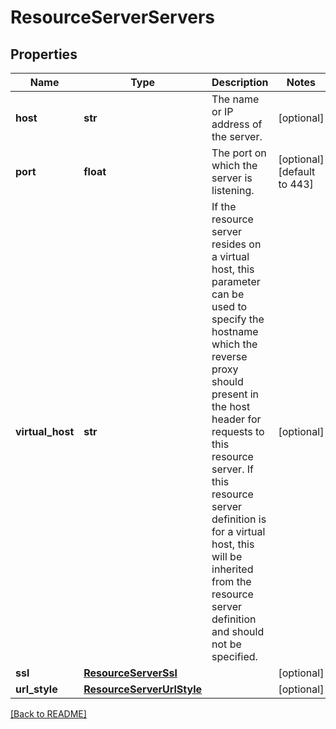 # ResourceServerServers


## Properties

Name | Type | Description | Notes
------------ | ------------- | ------------- | -------------
**host** | **str** | The name or IP address of the server.  | [optional] 
**port** | **float** | The port on which the server is listening.  | [optional] [default to 443]
**virtual\_host** | **str** | If the resource server resides on a virtual host, this parameter can be used to specify the hostname which the reverse proxy should present in the host header for requests to this resource server. If this resource server definition is for a virtual host, this will be inherited from the resource server definition and should not be specified.  | [optional] 
**ssl** | [**ResourceServerSsl**](ResourceServerSsl.md) |  | [optional] 
**url\_style** | [**ResourceServerUrlStyle**](ResourceServerUrlStyle.md) |  | [optional] 

[[Back to README]](../README.md)



